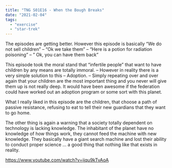 ```yaml
---
title: "TNG S01E16 - When the Bough Breaks"
date: "2021-02-04"
tags: 
  - "exercise"
  - "star-trek"
---
```


The episodes are getting better. However this episode is basically “We do not sell children” – “Ok we take them” – “Here is a potion for radiation poisoning” – ” Ok, you can have them back”

This episode took the moral stand that “infertile people” that want to have children by any means are totally immoral. – However in reality there is a very simple solution to this – Adoption. – Simply repeating over and over again that your children are the most important thing and you never will give them up is not really deep. It would have been awesome if the federation could have worked out an adoption program or some sort with this planet.

What I really liked in this episode are the children, that choose a path of passive resistance, refusing to eat to tell their new guardians that they want to go home.

The other thing is again a warning that a society totally dependent on technology is lacking knowledge. The inhabitant of the planet have no knowledge of how things work, they cannot feed the machine with new knowledge. They basically have a giant search machine and lost their ability to conduct proper science … a good thing that nothing like that exists in reality.

https://www.youtube.com/watch?v=ijqu9kTvAoA
